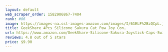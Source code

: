 ```yaml
---
layout: default 
﻿web_scraper_order: 1582906867-7404
rank: #86
image: https://images-na.ssl-images-amazon.com/images/I/61ELF%2BzQCpL.jpg
title: GeekShare 4Pcs Silicone Sakura Cat Paw Joy Con…
url: https://www.amazon.com/GeekShare-Silicone-Sakura-Joystick-Caps-Switch-nintendo/dp/B07W6L39V6/ref=zg_mw_videogames_86?_encoding=UTF8&psc=1&refRID=C62WCF5X3M60X6CESHWA
reviews: 4.8 out of 5 stars
price: $9.90 
---
```

